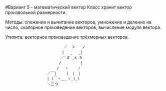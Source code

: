 #Вариант 5 - математический вектор
Класс хранит вектор произвольной размерности.

Методы: сложение и вычитание векторов, умножение и деление на число,
скалярное произведение векторов, вычисление модуля вектора.

Утилита: векторное произведение трёхмерных векторов.


                              ／  ＞　 フ
                     　　　　　| 　_　 _|
                     　 　　　／`ミ _x 彡
                     　　 　 /　　　 　 |
                     　　　 /　 ヽ　　 ﾉ
                     　／￣|　　 |　|　|
                     　| (￣ヽ＿_ヽ_)_)
                     　＼二つ
